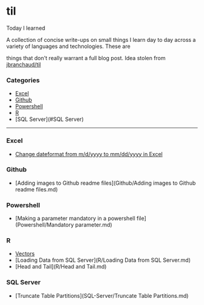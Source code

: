 # til
Today I learned<br>

A collection of concise write-ups on small things I learn day to day across a variety of languages and technologies. These are 

things that don't really warrant a full blog post.   Idea stolen from <a href="https://github.com/jbranchaud/til">jbranchaud/til</a>


### Categories

* [Excel](#Excel)
* [Github](#Github)
* [Powershell](#Powershel)
* [R](#R)
* [SQL Server](#SQL Server)

---

### Excel
- [Change dateformat from m/d/yyyy to mm/dd/yyyy in Excel](Office/Excel/ChangeDateformatInExcel.md)

### Github
- [Adding images to Github readme files](Github/Adding images to Github readme files.md)

### Powershell
- [Making a parameter mandatory in a powershell file](Powershell/Mandatory parameter.md)


### R
- [Vectors](R/Vectors.md)
- [Loading Data from SQL Server](R/Loading Data from SQL Server.md)
- [Head and Tail](R/Head and Tail.md)


### SQL Server
- [Truncate Table Partitions](SQL-Server/Truncate Table Partitions.md)
